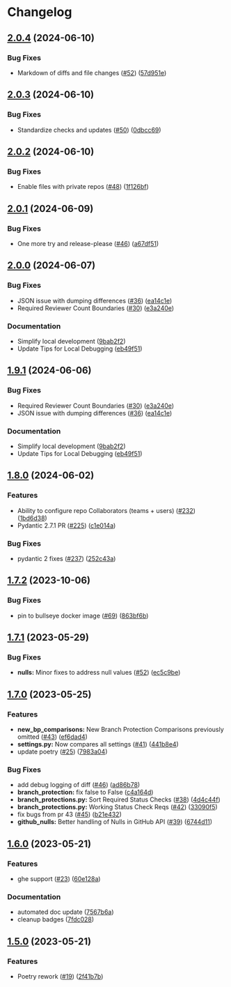 # Changelog

## [2.0.4](https://github.com/actuarysailor/gha-repo-manager/compare/v2.0.3...v2.0.4) (2024-06-10)


### Bug Fixes

* Markdown of diffs and file changes ([#52](https://github.com/actuarysailor/gha-repo-manager/issues/52)) ([57d951e](https://github.com/actuarysailor/gha-repo-manager/commit/57d951e90ed95f801f531eeb0fda7b070b6c5ce8))

## [2.0.3](https://github.com/actuarysailor/gha-repo-manager/compare/v2.0.2...v2.0.3) (2024-06-10)


### Bug Fixes

* Standardize checks and updates ([#50](https://github.com/actuarysailor/gha-repo-manager/issues/50)) ([0dbcc69](https://github.com/actuarysailor/gha-repo-manager/commit/0dbcc69301ea1e9abbcfa97feb3e029fab52500f))

## [2.0.2](https://github.com/actuarysailor/gha-repo-manager/compare/v2.0.1...v2.0.2) (2024-06-10)


### Bug Fixes

* Enable files with private repos ([#48](https://github.com/actuarysailor/gha-repo-manager/issues/48)) ([1f126bf](https://github.com/actuarysailor/gha-repo-manager/commit/1f126bfd99df1ff7c58b3f1ae7d1127e33580b6e))

## [2.0.1](https://github.com/actuarysailor/gha-repo-manager/compare/v2.0.0...v2.0.1) (2024-06-09)


### Bug Fixes

* One more try and release-please ([#46](https://github.com/actuarysailor/gha-repo-manager/issues/46)) ([a67df51](https://github.com/actuarysailor/gha-repo-manager/commit/a67df5124ad51c918e91c9c71e042e7910e01b5b))

## [2.0.0](https://github.com/actuarysailor/gha-repo-manager/compare/v1.9.1...v2.0.0) (2024-06-07)


### Bug Fixes

* JSON issue with dumping differences ([#36](https://github.com/actuarysailor/gha-repo-manager/issues/36)) ([ea14c1e](https://github.com/actuarysailor/gha-repo-manager/commit/ea14c1ef05a9c137e18954ebf28f72bac61c0185))
* Required Reviewer Count Boundaries ([#30](https://github.com/actuarysailor/gha-repo-manager/issues/30)) ([e3a240e](https://github.com/actuarysailor/gha-repo-manager/commit/e3a240e8b0e45bb8b13c488f5b8e2ed8120b5bee))


### Documentation

* Simplify local development ([9bab2f2](https://github.com/actuarysailor/gha-repo-manager/commit/9bab2f23c757446ffc742a361bed50a1d936bbfb))
* Update Tips for Local Debugging ([eb49f51](https://github.com/actuarysailor/gha-repo-manager/commit/eb49f51e1285d5e4bf672bf4e2fa2b57f83b6df2))

## [1.9.1](https://github.com/actuarysailor/gha-repo-manager/compare/v1.9.0...v1.9.1) (2024-06-06)


### Bug Fixes

* Required Reviewer Count Boundaries ([#30](https://github.com/actuarysailor/gha-repo-manager/issues/30)) ([e3a240e](https://github.com/actuarysailor/gha-repo-manager/commit/e3a240e8b0e45bb8b13c488f5b8e2ed8120b5bee))
* JSON issue with dumping differences ([#36](https://github.com/actuarysailor/gha-repo-manager/issues/36)) ([ea14c1e](https://github.com/actuarysailor/gha-repo-manager/commit/ea14c1ef05a9c137e18954ebf28f72bac61c0185))


### Documentation

* Simplify local development ([9bab2f2](https://github.com/actuarysailor/gha-repo-manager/commit/9bab2f23c757446ffc742a361bed50a1d936bbfb))
* Update Tips for Local Debugging ([eb49f51](https://github.com/actuarysailor/gha-repo-manager/commit/eb49f51e1285d5e4bf672bf4e2fa2b57f83b6df2))

## [1.8.0](https://github.com/andrewthetechie/gha-repo-manager/compare/v1.7.2...v1.8.0) (2024-06-02)


### Features

* Ability to configure repo Collaborators (teams + users) ([#232](https://github.com/andrewthetechie/gha-repo-manager/issues/232)) ([1bd6d38](https://github.com/andrewthetechie/gha-repo-manager/commit/1bd6d382c795e30990b71a202981e40c4cde323a))
* Pydantic 2.7.1 PR ([#225](https://github.com/andrewthetechie/gha-repo-manager/issues/225)) ([c1e014a](https://github.com/andrewthetechie/gha-repo-manager/commit/c1e014adcf31bafbcd7b29087ebd4e4a4b052ee0))


### Bug Fixes

* pydantic 2 fixes ([#237](https://github.com/andrewthetechie/gha-repo-manager/issues/237)) ([252c43a](https://github.com/andrewthetechie/gha-repo-manager/commit/252c43af4de68f15ebfb70ef7292bd10b4cc0b6c))

## [1.7.2](https://github.com/andrewthetechie/gha-repo-manager/compare/v1.7.1...v1.7.2) (2023-10-06)


### Bug Fixes

* pin to bullseye docker image ([#69](https://github.com/andrewthetechie/gha-repo-manager/issues/69)) ([863bf6b](https://github.com/andrewthetechie/gha-repo-manager/commit/863bf6b257c6b32cb1284f19f604102d45abc499))

## [1.7.1](https://github.com/andrewthetechie/gha-repo-manager/compare/v1.7.0...v1.7.1) (2023-05-29)


### Bug Fixes

* **nulls:** Minor fixes to address null values ([#52](https://github.com/andrewthetechie/gha-repo-manager/issues/52)) ([ec5c9be](https://github.com/andrewthetechie/gha-repo-manager/commit/ec5c9be75600f37953800dc8a4d2ad25d1099521))

## [1.7.0](https://github.com/andrewthetechie/gha-repo-manager/compare/v1.6.0...v1.7.0) (2023-05-25)


### Features

* **new_bp_comparisons:** New Branch Protection Comparisons previously omitted ([#43](https://github.com/andrewthetechie/gha-repo-manager/issues/43)) ([ef6dad4](https://github.com/andrewthetechie/gha-repo-manager/commit/ef6dad4f17703353eab5cda8dc3a2c59fa4602e9))
* **settings.py:** Now compares all settings ([#41](https://github.com/andrewthetechie/gha-repo-manager/issues/41)) ([441b8e4](https://github.com/andrewthetechie/gha-repo-manager/commit/441b8e49c8ce09a74dc525e2808a5a74db0dd459))
* update poetry ([#25](https://github.com/andrewthetechie/gha-repo-manager/issues/25)) ([7983a04](https://github.com/andrewthetechie/gha-repo-manager/commit/7983a049789d053d343ee4c6465a5227e5995b6c))


### Bug Fixes

* add debug logging of diff ([#46](https://github.com/andrewthetechie/gha-repo-manager/issues/46)) ([ad86b78](https://github.com/andrewthetechie/gha-repo-manager/commit/ad86b7813217db76d997ab704607bc9d930599fb))
* **branch_protection:** fix false to False ([c4a164d](https://github.com/andrewthetechie/gha-repo-manager/commit/c4a164d99755b865d3b58f1fbff322fdb2b9947a))
* **branch_protections.py:** Sort Required Status Checks ([#38](https://github.com/andrewthetechie/gha-repo-manager/issues/38)) ([4d4c44f](https://github.com/andrewthetechie/gha-repo-manager/commit/4d4c44fd10847c7ecc8539e6b84701d7ddd2e439))
* **branch_protections.py:** Working Status Check Reqs ([#42](https://github.com/andrewthetechie/gha-repo-manager/issues/42)) ([33090f5](https://github.com/andrewthetechie/gha-repo-manager/commit/33090f570282feb6866c73f41ab2a90ac6556d43))
* fix bugs from pr 43 ([#45](https://github.com/andrewthetechie/gha-repo-manager/issues/45)) ([b21e432](https://github.com/andrewthetechie/gha-repo-manager/commit/b21e4323ff9409093c0f559dc508232903f538fa))
* **github_nulls:** Better handling of Nulls in GitHub API ([#39](https://github.com/andrewthetechie/gha-repo-manager/issues/39)) ([6744d11](https://github.com/andrewthetechie/gha-repo-manager/commit/6744d11f832826994b3eafb4bb59a0d546a3ac74))

## [1.6.0](https://github.com/andrewthetechie/gha-repo-manager/compare/v1.5.0...v1.6.0) (2023-05-21)


### Features

* ghe support ([#23](https://github.com/andrewthetechie/gha-repo-manager/issues/23)) ([60e128a](https://github.com/andrewthetechie/gha-repo-manager/commit/60e128a42d6a1da90ee5defc9a2b71d1024b4189))


### Documentation

* automated doc update ([7567b6a](https://github.com/andrewthetechie/gha-repo-manager/commit/7567b6a00c07c2976582af89923deec4b4bf8db1))
* cleanup badges ([7fdc028](https://github.com/andrewthetechie/gha-repo-manager/commit/7fdc028972a6d686392fce64491029f099483ab6))

## [1.5.0](https://github.com/andrewthetechie/gha-repo-manager/compare/v1.4.0...v1.5.0) (2023-05-21)


### Features

* Poetry rework ([#19](https://github.com/andrewthetechie/gha-repo-manager/issues/19)) ([2f41b7b](https://github.com/andrewthetechie/gha-repo-manager/commit/2f41b7be4186ae1ffb7865838191234a1df11748))
